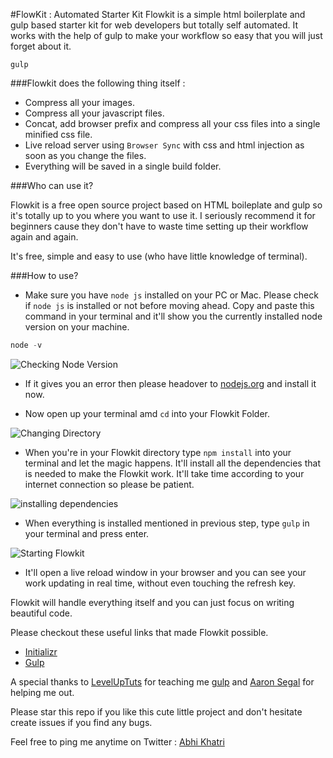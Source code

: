 #FlowKit : Automated Starter Kit
Flowkit is a simple html boilerplate and gulp based starter kit for web developers but totally self automated. It works with the help of gulp to make your workflow so easy that you will just forget about it.

   `gulp`

###Flowkit does the following thing itself :

* Compress all your images.
* Compress all your javascript files.
* Concat, add browser prefix and compress all your css files into a single minified css file. 
* Live reload server using `Browser Sync`  with css and html injection as soon as you change the files.
* Everything will be saved in a single build folder. 

###Who can use it?

Flowkit is a free open source project based on HTML boileplate and gulp so it's totally up to you where you want to use it. 
I seriously recommend it for beginners cause they don't have to waste time setting up their workflow again and again.

It's free, simple and easy to use (who have little knowledge of terminal). 

###How to use?

* Make sure you have `node js` installed on your PC or Mac. Please check if `node js` is installed or not before moving ahead. Copy and paste this command in your terminal and it'll show you the currently installed node version on your machine.

```js
node -v
```

![Checking Node Version](http://i.imgur.com/uxsKJs5.png "Checking Node Version")


* If it gives you an error then please headover to [nodejs.org](https://www.nodejs.org) and install it now.

* Now open up your terminal amd `cd` into your Flowkit Folder. 
    
![Changing Directory](http://i.imgur.com/zk2kFK3.png "Changing Directory")

* When you're in your Flowkit directory type `npm install` into your terminal and let the magic happens. It'll install all the dependencies that is needed to make the Flowkit work. It'll take time according to your internet connection so please be patient.

![installing dependencies](http://i.imgur.com/x78sSz1.png "installing node dependencies")

* When everything is installed mentioned in previous step, type `gulp` in your terminal and press enter.

![Starting Flowkit](http://i.imgur.com/sWkTWLX.png "Starting Flowkit")

* It'll open a live reload window in your browser and you can see your work updating in real time, without even touching the refresh key. 

Flowkit will handle everything itself and you can just focus on writing beautiful code.

Please checkout these useful links that made Flowkit possible.

* [Initializr](http://www.initializr.com)
* [Gulp](http://gulpjs.com)

A special thanks to [LevelUpTuts](https://www.youtube.com/channel/UCyU5wkjgQYGRB0hIHMwm2Sg) for teaching me [gulp](http://gulpjs.com) and [Aaron Segal](https://plus.google.com/+AaronSegal317/posts) for helping me out.



Please star this repo if you like this cute little project and don't hesitate create issues if you find any bugs.

Feel free to ping me anytime on Twitter : [Abhi Khatri](https://twitter.com/Abhi__Khatri)
